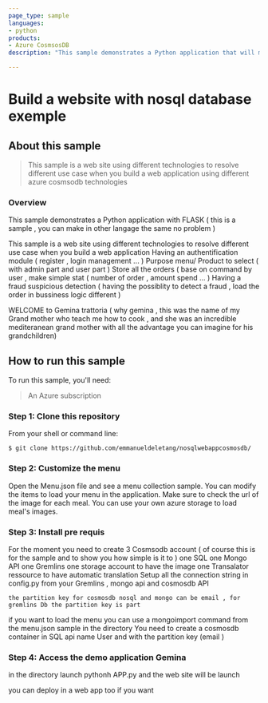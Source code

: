 ```yaml
---
page_type: sample
languages:
- python
products:
- Azure CosmsosDB 
description: "This sample demonstrates a Python application that will manage restaurant application using different type of nosql technologies  "

---
```

# Build a website with nosql database exemple 

## About this sample

> This sample is a web site using different technologies to resolve different use case when you build a web application using different azure cosmsodb  technologies 
    
### Overview

This sample demonstrates a Python application with FLASK ( this is a sample , you can make in other langage the same no problem ) 

This sample is a web site using different technologies to resolve different use case when you build a web application 
    Having an authentification module ( register , login management ... ) 
    Purpose menu/ Product to select ( with admin part and user part ) 
    Store all the orders ( base on command by user , make simple stat ( number of order , amount spend ... ) 
    Having a fraud suspicious detection ( having the possiblity to detect a fraud , load the order  in bussiness logic different ) 
    
WELCOME to Gemina trattoria  ( why gemina , this was the name of my Grand mother who teach me how to cook , and she was an incredible mediteranean grand mother with all the advantage you can imagine for his grandchildren) 


## How to run this sample

To run this sample, you'll need:

> An Azure subscription




### Step 1:  Clone this repository

From your shell or command line:

```Shell
$ git clone https://github.com/emmanueldeletang/nosqlwebappcosmosdb/
```


### Step 2:  Customize the menu

Open the Menu.json file and see a menu collection sample. 
You can modify the items to load your menu in the application. Make sure to check the url of the image for each meal. You can use your own azure storage to load meal's images.



### Step 3:  Install pre requis 
 
For the moment you need to create 3 Cosmsodb account ( of course this is for the sample and to show you how simple is it to )
    one SQL 
    one Mongo API 
    one Gremlins 
    one storage account to have the image 
    one Transalator ressource to have automatic translation
    Setup all the connection string in config.py from your Gremlins , mongo api and cosmosdb API 

    the partition key for cosmosdb nosql and mongo can be email , for gremlins Db the partition key is part 

if you want to load the menu you can use a mongoimport command from the menu.json sample in the directory 
You need to create a cosmosdb container in SQL api name User and with the partition key (email )

### Step 4:  Access the demo application Gemina

in the directory launch pythonh APP.py and the web site will be launch 

you can deploy in a web app too if you want 


